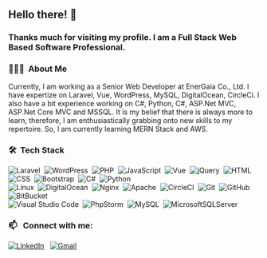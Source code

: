 ## Hello there! 👋
### Thanks much for visiting my profile. I am a Full Stack Web Based Software Professional.

### 👨🏻‍💻 &nbsp;About Me

Currently, I am working as a Senior Web Developer at EnerGaia Co., Ltd. I have expertize on Laravel, Vue, WordPress, MySQL, DigitalOcean, CircleCi. I also have a bit experience working on C#, Python, C#, ASP.Net MVC, ASP.Net Core MVC and MSSQL. It is my belief that there is always more to learn, therefore, I am enthusiastically grabbing onto new skills to my repertoire. So, I am currently learning MERN Stack and AWS.


### 🛠 &nbsp;Tech Stack

![Laravel](https://img.shields.io/badge/Laravel-FF2D20?style=flat&logo=laravel&logoColor=white)&nbsp;
![WordPress](https://img.shields.io/badge/WordPress-%23117AC9.svg?style=flat&logo=WordPress&logoColor=white)&nbsp;
![PHP](https://img.shields.io/badge/PHP-777BB4?style=flat&logo=php&logoColor=white)&nbsp;
![JavaScript](https://img.shields.io/badge/-JavaScript-323330?style=flat&logo=javascript)&nbsp;
![Vue](https://img.shields.io/badge/-Vue-4fc08d?style=flat&logo=Vue.js&logoColor=fff)&nbsp;
![jQuery](https://img.shields.io/badge/jQuery-0769AD?style=flat&logo=jquery&logoColor=white)&nbsp;
![HTML](https://img.shields.io/badge/HTML-239120?style=flat&logo=html5&logoColor=white)&nbsp;
![CSS](https://img.shields.io/badge/CSS-239120?&style=flat&logo=css3&logoColor=white)&nbsp;
![Bootstrap](https://img.shields.io/badge/Bootstrap-563D7C?style=flat&logo=bootstrap&logoColor=white)&nbsp;
![C#](	https://img.shields.io/badge/C%23-239120?style=flat&logo=c-sharp&logoColor=white)&nbsp;
![Python](https://img.shields.io/badge/Python-3776AB?style=flat&logo=python&logoColor=white)\
![Linux](https://img.shields.io/badge/Linux-FCC624?style=flat&logo=linux&logoColor=black)&nbsp;
![DigitalOcean](https://img.shields.io/badge/DigitalOcean-%230167ff.svg?style=flat&logo=digitalOcean&logoColor=white)&nbsp;
![Nginx](https://img.shields.io/badge/nginx-%23009639.svg?style=flate&logo=nginx&logoColor=white)&nbsp;
![Apache](https://img.shields.io/badge/apache-%23D42029.svg?style=flat&logo=apache&logoColor=white)&nbsp;
![CircleCI](https://img.shields.io/badge/circle%20ci-%23161616.svg?style=flat&logo=circleci&logoColor=white)&nbsp;
![Git](https://img.shields.io/badge/-Git-05122A?style=flat&logo=git)&nbsp;
![GitHub](https://img.shields.io/badge/-GitHub-05122A?style=flat&logo=github)&nbsp;
![BitBucket](https://img.shields.io/badge/Bitbucket-330F63?style=flat&logo=bitbucket&logoColor=white)\
![Visual Studio Code](https://img.shields.io/badge/-Visual%20Studio%20Code-05122A?style=flat&logo=visual-studio-code&logoColor=007ACC)&nbsp;
![PhpStorm](https://img.shields.io/badge/phpstorm-143?style=flat&logo=phpstorm&logoColor=black&color=black&labelColor=darkorchid)&nbsp;
![MySQL](https://img.shields.io/badge/mysql-%2300f.svg?style=flat&logo=mysql&logoColor=white)&nbsp;
![MicrosoftSQLServer](https://img.shields.io/badge/Microsoft%20SQL%20Sever-CC2927?style=flat&logo=microsoft%20sql%20server&logoColor=white)

### 📫 &nbsp; Connect with me:


<a href="https://www.linkedin.com/in/shreyasarker"><img alt="LinkedIn" src="https://img.shields.io/badge/linkedin%20-%230077B5.svg?&style=flat&logo=linkedin&logoColor=white"/></a> &nbsp;
<a href="mailto:shreya.sarker@gmail.com"><img alt="Gmail" src="https://img.shields.io/badge/Gmail-D14836?style=flat&logo=gmail&logoColor=white" /></a> &nbsp;
